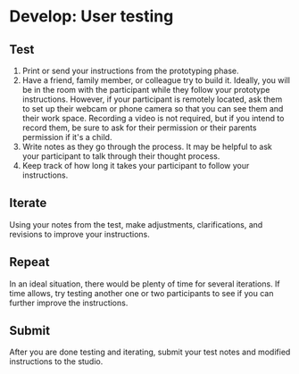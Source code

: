 # Develop: User testing

## Test
1. Print or send your instructions from the prototyping phase.
2. Have a friend, family member, or colleague try to build it. Ideally, you will be in the room with the participant while they follow your prototype instructions. However, if your participant is remotely located, ask them to set up their webcam or phone camera so that you can see them and their work space. Recording a video is not required, but if you intend to record them, be sure to ask for their permission or their parents permission if it's a child.
3. Write notes as they go through the process. It may be helpful to ask your participant to talk through their thought process.
4. Keep track of how long it takes your participant to follow your instructions.

## Iterate
Using your notes from the test, make adjustments, clarifications, and revisions to improve your instructions.

## Repeat
In an ideal situation, there would be plenty of time for several iterations. If time allows, try testing another one or two participants to see if you can further improve the instructions. 

## Submit
After you are done testing and iterating, submit your test notes and modified instructions to the studio.